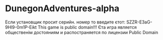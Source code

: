 DunegonAdventures-alpha
=======================
Если установщик просит серийн. номер то введите єтот: SZZR-E3aG-9Hl9-0m1P-Eikt
This game is public domain!!!
Єта игра является общественім достояниям и распостраняется по лицензии Public Domain
